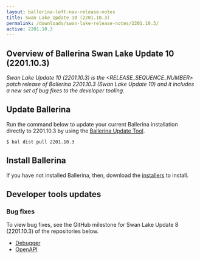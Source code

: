 ```yaml
---
layout: ballerina-left-nav-release-notes
title: Swan Lake Update 10 (2201.10.3)
permalink: /downloads/swan-lake-release-notes/2201.10.3/
active: 2201.10.3
---
```


## Overview of Ballerina Swan Lake Update 10 (2201.10.3)

<em>Swan Lake Update 10 (2201.10.3) is the <RELEASE_SEQUENCE_NUMBER> patch release of Ballerina 2201.10.3 (Swan Lake Update 10) and it includes a new set of bug fixes to the developer tooling.</em>

## Update Ballerina

Run the command below to update your current Ballerina installation directly to 2201.10.3 by using the [Ballerina Update Tool](/learn/update-tool/).

```
$ bal dist pull 2201.10.3
```

## Install Ballerina

If you have not installed Ballerina, then, download the [installers](/downloads/#swanlake) to install.

## Developer tools updates

### Bug fixes

To view bug fixes, see the GitHub milestone for Swan Lake Update 8 (2201.10.3) of the repositories below.

- [Debugger](https://github.com/ballerina-platform/ballerina-lang/pulls?q=is%3Apr+label%3AArea%2FDebugger+label%3AType%2FBug+is%3Aclosed+milestone%3A2201.10.3)
- [OpenAPI](https://github.com/ballerina-platform/openapi-tools/pulls?q=is%3Apr+label%3AType%2FBug+is%3Aclosed+milestone%3A2201.10.3)
